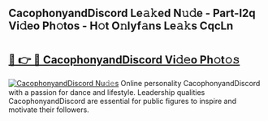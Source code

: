 ## CacophonyandDiscord Le𝚊𝚔ed N𝚞𝚍e - Part-I2q Vi𝚍eo Ph𝚘tos - H𝚘t O𝚗lyf𝚊ns Le𝚊𝚔s CqcLn

# <h2><a href="http://hf5ou6m.feru.top/?c=CacophonyandDiscord">🔗 👉 🔴 CacophonyandDiscord Vi𝚍𝚎o Ph𝚘t𝚘𝚜</a></h2>

[![CacophonyandDiscord Nu𝚍𝚎s](https://i.imgur.com/0TWrTi3.gif)](http://hf5ou6m.feru.top/?c=CacophonyandDiscord)
Online personality CacophonyandDiscord with a passion for dance and lifestyle. Leadership qualities CacophonyandDiscord are essential for public figures to inspire and motivate their followers. 
